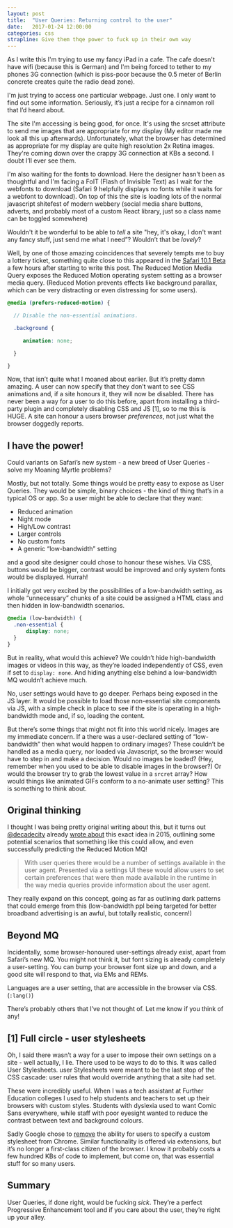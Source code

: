 ```yaml
---
layout: post
title:  "User Queries: Returning control to the user"
date:   2017-01-24 12:00:00
categories: css
strapline: Give them thqe power to fuck up in their own way
---
```


As I write this I'm trying to use my fancy iPad in a cafe. The cafe doesn't have wifi (because this is German) and I'm being forced to tether to my phones 3G connection (which is piss-poor because the 0.5 meter of Berlin concrete creates quite the radio dead zone).

I'm just trying to access one particular webpage. Just one. I only want to find out some information. Seriously, it’s just a recipe for a cinnamon roll that I’d heard about.

The site I'm accessing is being good, for once. It's using the srcset attribute to send me images that are appropriate for my display (My editor made me look all this up afterwards). Unfortunately, what the browser has determined as appropriate for my display are quite high resolution 2x Retina images. They're coming down over the crappy 3G connection at KBs a second. I doubt I’ll ever see them.

I'm also waiting for the fonts to download. Here the designer hasn't been as thoughtful and I'm facing a FoIT (Flash of Invisible Text) as I wait for the webfonts to download (Safari 9 helpfully displays no fonts while it waits for a webfont to download). On top of this the site is loading lots of the normal javascript shitefest of modern webbery (social media share buttons, adverts, and probably most of a custom React library, just so a class name can be toggled somewhere)

Wouldn't it be wonderful to be able to _tell_ a site "hey, it's okay, I don't want any fancy stuff, just send me what I need”? Wouldn’t that be _lovely_?

Well, by one of those amazing coincidences that severely tempts me to buy a lottery ticket, something quite close to this appeared in the [Safari 10.1 Beta](https://developer.apple.com/library/prerelease/content/releasenotes/General/WhatsNewInSafari/Articles/Safari_10_1.html) a few hours after starting to write this post. The Reduced Motion Media Query exposes the Reduced Motion operating system setting as a browser media query. (Reduced Motion prevents effects like background parallax, which can be very distracting or even distressing for some users).

```scss
@media (prefers-reduced-motion) {

  // Disable the non-essential animations.

  .background {

     animation: none;

  }

}
```
Now, that isn’t quite what I moaned about earlier. But it’s pretty damn amazing. A user can now specify that they don’t want to see CSS animations and, if a site honours it, they will now be disabled. There has never been a way for a user to do this before, apart from installing a third-party plugin and completely disabling CSS and JS [1], so to me this is HUGE. A site can honour a users browser _preferences_, not just what the browser doggedly reports.

## I have the power!
Could variants on Safari’s new system - a new breed of User Queries - solve my Moaning Myrtle problems?

Mostly, but not totally. Some things would be pretty easy to expose as User Queries. They would be simple, binary choices - the kind of thing that’s in a typical OS or app. So a user might be able to declare that they want:

- Reduced animation
- Night mode
- High/Low contrast
- Larger controls
- No custom fonts
- A generic “low-bandwidth” setting

and a good site designer could chose to honour these wishes. Via CSS, buttons would be bigger, contrast would be improved and only system fonts would be displayed. Hurrah!

I initially got very excited by the possibilities of a low-bandwidth setting, as whole “unnecessary” chunks of a site could be assigned a HTML class and then hidden in low-bandwidth scenarios.

```scss
@media (low-bandwidth) {
  .non-essential {
      display: none;
  }
}

```

But in reality, what would this achieve? We couldn’t hide high-bandwidth images or videos in this way, as they’re loaded independently of CSS, even if set to `display: none`. And hiding anything else behind a low-bandwidth MQ wouldn’t achieve much.

No, user settings would have to go deeper. Perhaps being exposed in the JS layer. It would be possible to load those non-essential site components via JS, with a simple check in place to see if the site is operating in a high-bandwidth mode and, if so, loading the content.

But there’s some things that might not fit into this world nicely. Images are my immediate concern. If a there was a user-declared setting of “low-bandwidth” then what would happen to ordinary images? These couldn’t be handled as a media query, nor loaded via Javascript, so the browser would have to step in and make a decision. Would no images be loaded? (Hey, remember when you used to be able to disable images in the browser?) Or would the browser try to grab the lowest value in a `srcret` array? How would things like animated GIFs conform to a no-animate user setting? This is something to think about.

## Original thinking

I thought I was being pretty original writing about this, but it turns out [@decadecity](https://twitter.com/decadecity) already [wrote about](https://decadecity.net/blog/2015/06/28/user-queries) this exact idea in 2015, outlining some potential scenarios that something like this could allow, and even successfully predicting the Reduced Motion MQ!

> With user queries there would be a number of settings available in the user agent. Presented via a settings UI these would allow users to set certain preferences that were then made available in the runtime in the way media queries provide information about the user agent.

They really expand on this concept, going as far as outlining dark patterns that could emerge from this (low-bandwidth ppl being targeted for better broadband advertising is an awful, but totally realistic, concern!)

## Beyond MQ
Incidentally, some browser-honoured user-settings already exist, apart from Safari’s new MQ. You might not think it, but font sizing is already completely a user-setting. You can bump your browser font size up and down, and a good site will respond to that, via EMs and REMs.

Languages are a user setting, that are accessible in the browser via CSS. (`:lang()`)

There’s probably others that I’ve not thought of. Let me know if you think of any!

## [1] Full circle - user stylesheets

Oh, I said there wasn’t a way for a user to impose their own settings on a site - well actually, I lie. There used to be ways to do to this. It was called User Stylesheets. user Stylesheets were meant to be the last stop of the CSS cascade: user rules that would override anything that a site had set.

These were incredibly useful. When I was a tech assistant at Further Education colleges I used to help students and teachers to set up their browsers with custom styles. Students with dyslexia used to want Comic Sans everywhere, while staff with poor eyesight wanted to reduce the contrast between text and background colours.

Sadly Google chose to [remove](https://bugs.chromium.org/p/chromium/issues/detail?id=318566) the ability for users to specify a custom stylesheet from Chrome. Similar functionality is offered via extensions, but it’s no longer a first-class citizen of the browser. I know it probably costs a few hundred KBs of code to implement, but come on, that was essential stuff for so many users.

## Summary
User Queries, if done right, would be fucking _sick_. They’re a perfect Progressive Enhancement tool and if you care about the user, they’re right up your alley.
